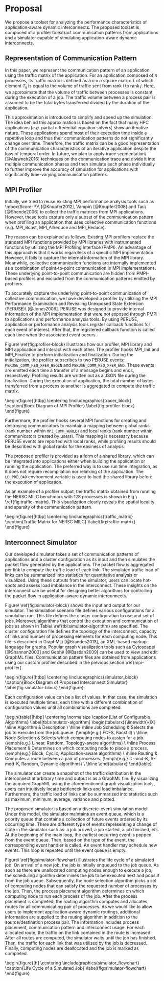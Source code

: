 # Proposal

<!-- 提案の概要 -->
We propose a toolset for analyzing the performance characteristics of
application-aware dynamic interconnects. The proposed toolset is composed of a
profiler to extract communication patterns from applications and a simulator
capable of simulating application-aware dynamic interconnects.

## Representation of Communication Pattern

<!-- 通信パターンの定義 -->
In this paper, we represent the communication pattern of an application using
the traffic matrix of the application. For an application composed of $n$
processes, its traffic matrix is defined as a $n \times n$ square matrix $T$
of which element $T_{ij}$ is equal to the volume of traffic sent from rank $i$
to rank $j$. Here, we approximate that the volume of traffic between processes
is constant during the execution of a job. The traffic volume between a
process pair is assumed to be the total bytes transferred divided by the
duration of the application.

This approximation is introduced to simplify and speed up the simulation. The
idea behind this approximation is based on the fact that many HPC applications
(_e.g._ partial differential equation solvers) show an iterative nature. These
applications spend most of their execution time inside a repetitive loop and
thus their communication patterns do not significantly change over time.
Therefore, the traffic matrix can be a good representation of the
communication characteristics of an iterative application despite the loss of
temporal order. In future, we plan to apply trace segmentation\ [@Alawneh2016]
techniques on the communication trace and divide it into multiple
communication phases and then simulate each phase individually to further
improve the accuracy of simulation for applications with significantly
time-varying communication patterns.

## MPI Profiler

<!-- 既存のプロファイラの問題点 -->
Initially, we tried to reuse existing MPI performance analysis tools such as
\mbox{Score-P}\ [@Knupfer2012], Vampir\ [@Knupfer2008] and Tau\ [@Shende2006]
to collect the traffic matrices from MPI applications. However, these tools
capture only a subset of the communication pattern when profiling an
application that uses collective communication functions (_e.g._ MPI_Bcast,
MPI_Allreduce and MPI_Reduce).

<!-- PMPIベースのプロファイラが集団通信の解析に失敗する理由 -->
The reason can be explained as follows. Existing MPI profilers replace the
standard MPI functions provided by MPI libraries with instrumented functions
by utilizing the MPI Profiling Interface (PMPI). An advantage of this approach
is that it works regardless of a specific MPI implementation. However, it
fails to capture the internal information of the MPI library. Meanwhile,
collective communication functions are internally implemented as a combination
of point-to-point communication in MPI implementations. These underlying
point-to-point communication are hidden from PMPI-based profilers and excluded
from the communication patterns emitted by profilers.

<!-- PERUSEの紹介 -->
To accurately capture the underlying point-to-point communication of collective
communication, we have developed a profiler by utilizing the MPI Performance
Examination and Revealing Unexposed State Extension (PERUSE)\ [@Jones2006].
PERUSE was designed to provide internal information of the MPI implementation
that were not exposed through PMPI to applications and performance analysis
tools. By using PERUSE, application or performance analysis tools register
callback functions for each event of interest. After that, the registered
callback function is called each time when the associated event occurs.

<!-- プロファイラの動作説明 (PERUSE関係)-->
Figure\ \ref{fig:profiler-block} illustrates how our profiler, MPI library and
MPI application and interact with each other. The profiler hooks MPI_Init and
MPI_Finalize to perform initialization and finalization. During the
initialization, the profiler subscribes to two PERUSE events:
`PERUSE_COMM_REQ_XFER_BEGIN` and `PERUSE_COMM_REQ_XFER_END`. These events are
emitted each time a transfer of a message begins and ends, respectively.
Profiling results are written out as a JSON file during the finalization.
During the execution of application, the total number of bytes transferred
from a process to another is aggregated to compute the traffic matrix.

\begin{figure}[htbp]
    \centering
    \includegraphics{tracer_block}
    \caption{Block Diagram of MPI Profiler}
    \label{fig:profiler-block}
\end{figure}

<!-- プロファイラの動作説明 (コミュニケータ関係) -->
Furthermore, the profiler hooks several MPI functions for creating and
destroying communicators to maintain a mapping between global ranks (rank
number within `MPI_COMM_WORLD`) and local ranks (rank number within
communicators created by users). This mapping is necessary because PERUSE
events are reported with local ranks, while profiling results should be
described with global ranks for the easiness of analysis.

<!-- プロファイラの使い方 -->
The proposed profiler is provided as a form of a shared library, which can be
integrated into applications either when building the application or running
the application. The preferred way is to use run time integration, as it does
not require recompilation nor relinking of the application. The `LD_PRELOAD`
environment variable is used to load the shared library before the execution
of application.

<!-- プロファイラの出力例 -->
As an example of a profiler output, the traffic matrix obtained from running
the NERSC MILC benchmark with 128 processes is shown in
Fig.\ \ref{fig:traffic-matrix}. This visualization clearly reveals the spatial
locality and sparsity of the communication pattern.

\begin{figure}[htbp]
    \centering
    \includegraphics{traffic_matrix}
    \caption{Traffic Matrix for NERSC MILC}
    \label{fig:traffic-matrix}
\end{figure}

## Interconnect Simulator

<!-- 提案の概要 -->
Our developed simulator takes a set of communication patterns of applications
and a cluster configuration as its input and then simulates the packet flow
generated by the applications. The packet flow is aggregated per link to
compute the traffic load of each link. The simulated traffic load of links can
be summarized into statistics for quantitative analysis or visualized.
Using these outputs from the simulator, users can locate hot-spots and assess
load imbalance in the interconnect. These insights on the interconnect can be
useful for designing better algorithms for controlling the packet flow in
application-aware dynamic interconnects.

<!-- シミュレータの入力 (シナリオ)-->
Figure\ \ref{fig:simulator-block} shows the input and output for our
simulator. The simulation scenario file defines various configurations for a
simulation run. This file defines the cluster configuration to use and set of
jobs. Moreover, algorithms that control the execution and communication of
jobs as shown in Table\ \ref{tbl:simulator-algorithm} are specified. The
cluster configuration file defines the topology of the interconnect, capacity
of links and number of processing elements for each computing node. This file
is described in GraphML\ [@Brandes2013], an XML-based markup language for
graphs. Popular graph visualization tools such as Cytoscape\ [@Shannon2003]
and Gephi\ [@Bastian2009] can be used to view and edit GraphML files.
Communication pattern files are obtained from applications using our custom
profiler described in the previous section \ref{mpi-profiler}.

\begin{figure}[htbp]
    \centering
    \includegraphics{simulator_block}
    \caption{Block Diagram of Proposed Interconnect Simulator}
    \label{fig:simulator-block}
\end{figure}

<!-- シミュレータの入力 (クラスタ構成と通信パターン) -->
Each configuration value can be a list of values. In that case, the simulation
is executed multiple times, each time with a different combination of
configuration values until all combinations are completed.

\begin{table}[htbp]
    \centering
    \normalsize
    \caption{List of Configurable Algorithms}
    \label{tbl:simulator-algorithm}
    \begin{tabularx}{\linewidth}{lX}
        \hline
        Algorithm         & Description                                                 \\
        \hline \hline
        Job Scheduling    & Selects the job to execute from the job queue.
                            (\emph{e.g.} FCFS, Backfill)                                \\ \hline
        Node Selection    & Selects which computing nodes to assign for a job.
                            (\emph{e.g.} Linear, Random, Topology-aware algorithms)     \\ \hline
        Process Placement & Determines on which computing node to place a process.
                            (\emph{e.g.} Block, Cyclic, Application-aware algorithms)   \\ \hline
        Routing           & Computes a route between a pair of processes.
                            (\emph{e.g.} D-mod-K, S-mod-K, Random, Dynamic algorithms)  \\ \hline
    \end{tabularx}
\end{table}

<!-- シミュレータの出力 -->
The simulator can create a snapshot of the traffic distribution in the
interconnect at arbitrary time and output is as a GraphML file. By visualizing
the acquired GraphML using the aforementioned graph visualization tools, users
can intuitively locate bottleneck links and load imbalance. Furthermore, the
traffic load of links can be summarized into statistics such as maximum,
minimum, average, variance and plotted.

<!-- シミュレータの動作原理 -->
The proposed simulator is based on a discrete-event simulation model. Under
this model, the simulator maintains an event queue, which is a priority queue
that contains a collection of future events ordered by its occurring time.
There are different type of events representing a change of state in the
simulator such as: a job arrived, a job started, a job finished, _etc_. At the
beginning of the main loop, the earliest occurring event is popped from the
event queue. Then, based on the type of the event, the corresponding event
handler is called. An event handler may schedule new events. This loop is
repeated until the event queue is empty.

<!-- ジョブの視点で見たシミュレーション処理の流れ -->
Figure\ \ref{fig:simulator-flowchart} illustrates the life cycle of a
simulated job. On arrival of a new job, the job is initially enqueued to the
job queue. As soon as there are unallocated computing nodes enough to execute
a job, the scheduling algorithm determines the job to be executed next and
pops it from the job queue. Subsequently, the node selection algorithm picks a
set of computing nodes that can satisfy the requested number of processes by
the job. Then, the process placement algorithm determines on which computing
node to run each process of the job. After the process placement is completed,
the routing algorithm computes and allocates routes for all communicating pair
of processes. As we would like to allow users to implement
application-aware dynamic routings, additional information are supplied to the
routing algorithm in addition to the source/destination process pair. The
information includes process placement, communication pattern and interconnect
usage. For each allocated route, the traffic on the link contained in the
route is increased. After all routes are computed, the simulator waits until
the job has finished. Then, the traffic for each link that was utilized by the
job is decreased. Finally, computing nodes are deallocated and the job is
marked as completed.

\begin{figure}[h]
    \centering
    \includegraphics{simulator_flowchart}
    \caption{Life Cycle of a Simulated Job}
    \label{fig:simulator-flowchart}
\end{figure}
